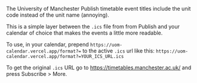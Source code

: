 The University of Manchester Publish timetable event titles include the unit code instead of the unit name (annoying).

This is a simple layer between the `.ics` file from from Publish and your calendar of choice that makes the events a little more readable.

To use, in your calendar, prepend `https://uom-calendar.vercel.app/format?=` to the active `.ics` url like this: `https://uom-calendar.vercel.app/format?=YOUR_ICS_URL.ics`

To get the original `.ics` URL go to https://timetables.manchester.ac.uk/ and press Subscribe > More.   
